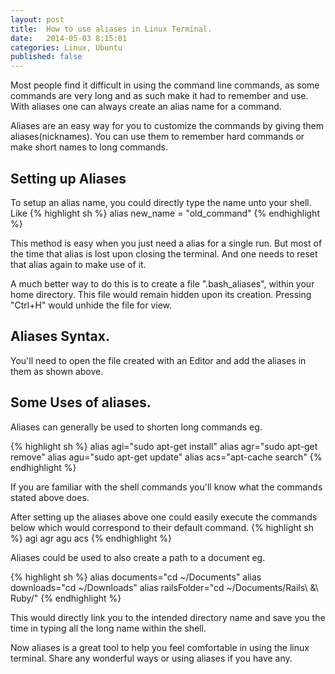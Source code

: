 ```yaml
---
layout: post
title:  How to use aliases in Linux Terminal.
date:   2014-05-03 8:15:01
categories: Linux, Ubuntu
published: false
---
```


Most people find it difficult in  using the command line commands, as some commands
are very long and as such make it had to remember and use. With aliases one can always create an alias name for a command.

Aliases are an easy way for you to customize the commands by giving them aliases(nicknames). You can use them to remember hard commands or make short names to long
commands.
</p>

## Setting up Aliases
To setup an alias name, you could directly type the name unto your shell. Like
{% highlight sh %}
alias new_name = "old_command"
{% endhighlight %}

This method is easy when you just need a alias for a single run. But most of the time that alias is lost upon closing the terminal. And one needs to reset that alias again to make use of it.

A much better way to do this is to create a file ".bash_aliases", within your home directory. This file would remain hidden upon its
creation. Pressing "Ctrl+H" would unhide the file for view.

## Aliases Syntax.
You'll need to open the file created with an Editor and add the aliases in them as shown above.

## Some Uses of aliases.
Aliases can generally be used to shorten long commands eg.

{% highlight sh %}
alias agi="sudo apt-get install"
alias agr="sudo apt-get remove"
alias agu="sudo apt-get update"
alias acs="apt-cache search"
{% endhighlight %}

If you are familiar with the shell commands you'll know what the 
commands stated above does.

After setting up the aliases above one could easily execute the commands below which would correspond to their default command.
{% highlight sh %}
agi
agr
agu
acs
{% endhighlight %}

Aliases could be used to also create a path to a document eg.

{% highlight sh %}
alias documents="cd ~/Documents"
alias downloads="cd ~/Downloads"
alias railsFolder="cd ~/Documents/Rails\ \&\ Ruby/"
{% endhighlight %}

This would directly link you to the intended directory name and 
save you the time in typing all the long name within the shell.

Now aliases is a great tool to help you feel comfortable in using the linux terminal. Share any wonderful ways or using aliases if you have any.
